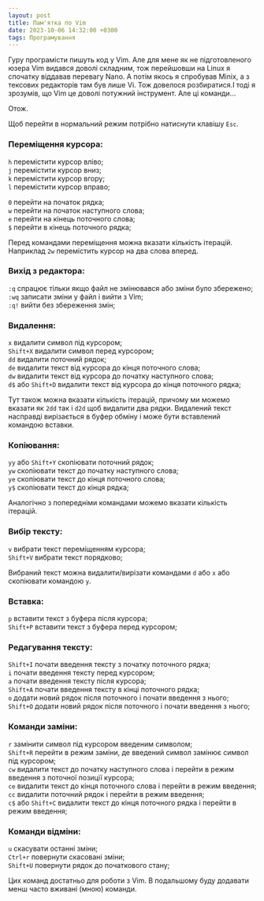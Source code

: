 ```yaml
---
layout: post
title: Пам'ятка по Vim
date: 2023-10-06 14:32:00 +0300
tags: Програмування
---
```

Гуру програмісти пишуть код у Vim. Але для мене як не підготовленого юзера Vim видався доволі складним, тож перейшовши на Linux я спочатку віддавав перевагу Nano. А потім якось я спробував Minix, а з тексових редакторів там був лише Vi. Тож довелося розбиратися.І тоді я зрозумів, що Vim це доволі потужний інструмент. Але ці команди...<!--more-->

Отож.

Щоб перейти в нормальний режим потрібно натиснути клавішу `Esc`.

### Переміщення курсора:

`h` перемістити курсор вліво;  
`j` перемістити курсор вниз;  
`k` перемістити курсор вгору;  
`l` перемістити курсор вправо;  

`0` перейти на початок рядка;  
`w` перейти на початок наступного слова;  
`e` перейти на кінець поточного слова;  
`$` перейти в кінець поточного рядка;  

Перед командами переміщення можна вказати кількість ітерацій. Наприклад `2w` перемістить курсор на два слова вперед.

### Вихід з редактора:

`:q` спрацює тільки якщо файл не змінювався або зміни було збережено;  
`:wq` записати зміни у файл і вийти з Vim;  
`:q!` вийти без збереження змін;  

### Видалення:

`x` видалити символ під курсором;  
`Shift+X` видалити символ перед курсором;  
`dd` видалити поточний рядок;  
`de` видалити текст від курсора до кінця поточного слова;  
`dw` видалити текст від курсора до початку наступного слова;  
`d$` або `Shift+D` видалити текст від курсора до кінця поточного рядка;  

Тут також можна вказати кількість ітерацій, причому ми можемо вказати як `2dd` так і `d2d` щоб видалити два рядки. Видалений текст насправді вирізається в буфер обміну і може бути вставлений командою вставки.

### Копіювання:

`yy` або `Shift+Y` скопіювати поточний рядок;  
`yw` скопіювати текст до початку наступного слова;  
`ye` скопіювати текст до кінця поточного слова;  
`y$` скопіювати текст до кінця рядка;  

Аналогічно з попередніми командами можемо вказати кількість ітерацій.

### Вибір тексту:

`v` вибрати текст переміщенням курсора;  
`Shift+V` вибрати текст порядково;  

Вибраний текст можна видалити/вирізати командами `d` або `x` або скопіювати командою `y`.

### Вставка:

`p` вставити текст з буфера після курсора;  
`Shift+P` вставити текст з буфера перед курсором;  


### Редагування тексту:

`Shift+I` почати введення тексту з початку поточного рядка;  
`i` почати введення тексту перед курсором;  
`a` почати введення тексту після курсора;  
`Shift+A` почати введення тексту в кінці поточного рядка;  
`o` додати новий рядок після поточного і почати введення з нього;  
`Shift+O` додати новий рядок після поточного і почати введення з нього;  


### Команди заміни:

`r` замінити символ під курсором введеним символом;  
`Shift+R` перейти в режим заміни, де введений символ замінює символ під курсором;  
`cw` видалити текст до початку наступного слова і перейти в режим введення з поточної позиції курсора;  
`ce` видалити текст до кінця поточного слова і перейти в режим введення;  
`сс` видалити поточний рядок і перейти в режим введення;  
`c$` або `Shift+C` видалити текст до кінця поточного рядка і перейти в режим введення;  

### Команди відміни:

`u` скасувати останні зміни;  
`Ctrl+r` повернути скасовані зміни;  
`Shift+U` повернути рядок до початкового стану;  


Цих команд достатньо для роботи з Vim. В подальшому буду додавати менш часто вживані (мною) команди.
